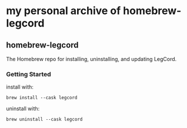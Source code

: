# my personal archive of homebrew-legcord

## homebrew-legcord
The Homebrew repo for installing, uninstalling, and updating LegCord.

### Getting Started 

install with: 
```
brew install --cask legcord
```

uninstall with:
```
brew uninstall --cask legcord
```
